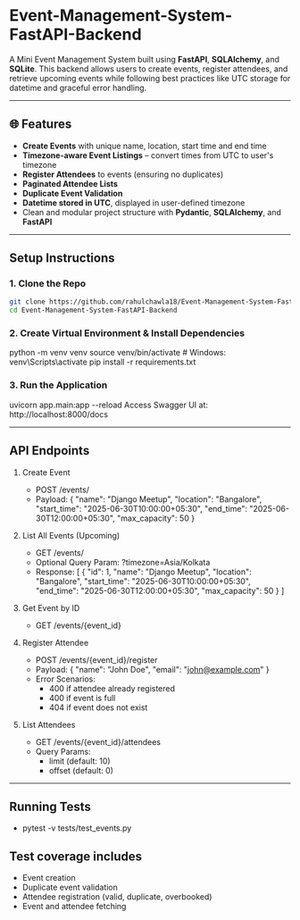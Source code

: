 # Event-Management-System-FastAPI-Backend

A Mini Event Management System built using **FastAPI**, **SQLAlchemy**, and **SQLite**. This backend allows users to create events, register attendees, and retrieve upcoming events while following best practices like UTC storage for datetime and graceful error handling.

---

## 🌐 Features

- **Create Events** with unique name, location, start time and end time
- **Timezone-aware Event Listings** – convert times from UTC to user's timezone
- **Register Attendees** to events (ensuring no duplicates)
- **Paginated Attendee Lists**
- **Duplicate Event Validation**
- **Datetime stored in UTC**, displayed in user-defined timezone
- Clean and modular project structure with **Pydantic**, **SQLAlchemy**, and **FastAPI**

---

## Setup Instructions

### 1. Clone the Repo

```bash
git clone https://github.com/rahulchawla18/Event-Management-System-FastAPI-Backend.git
cd Event-Management-System-FastAPI-Backend
```

### 2. Create Virtual Environment & Install Dependencies

python -m venv venv
source venv/bin/activate  # Windows: venv\Scripts\activate
pip install -r requirements.txt


### 3. Run the Application

uvicorn app.main:app --reload
Access Swagger UI at: http://localhost:8000/docs

---

## API Endpoints

1. Create Event
    - POST /events/
    - Payload: {
                    "name": "Django Meetup",
                    "location": "Bangalore",
                    "start_time": "2025-06-30T10:00:00+05:30",
                    "end_time": "2025-06-30T12:00:00+05:30",
                    "max_capacity": 50
                }

2. List All Events (Upcoming)
    - GET /events/
    - Optional Query Param: ?timezone=Asia/Kolkata
    - Response: [
                    {
                        "id": 1,
                        "name": "Django Meetup",
                        "location": "Bangalore",
                        "start_time": "2025-06-30T10:00:00+05:30",
                        "end_time": "2025-06-30T12:00:00+05:30",
                        "max_capacity": 50
                    }
                ]

3. Get Event by ID
    - GET /events/{event_id} 

4. Register Attendee
    - POST /events/{event_id}/register
    - Payload: {
                    "name": "John Doe",
                    "email": "john@example.com"
                }
    - Error Scenarios:
        - 400 if attendee already registered
        - 400 if event is full
        - 404 if event does not exist

5. List Attendees
    - GET /events/{event_id}/attendees
    - Query Params:
        - limit (default: 10)
        - offset (default: 0)

---

## Running Tests

- pytest -v tests/test_events.py

## Test coverage includes

- Event creation
- Duplicate event validation
- Attendee registration (valid, duplicate, overbooked)
- Event and attendee fetching